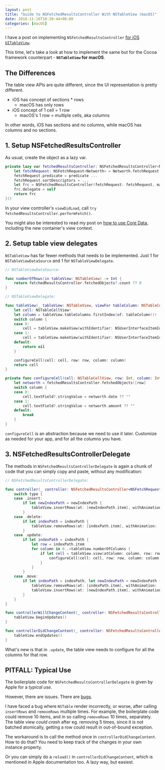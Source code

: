 ```yaml
---
layout: post
title: "Guide to NSFetchedResultsController With NSTableView (macOS)"
date: 2018-11-16T10:20:44+08:00
categories: [macOS]
---
```


I have a post on implementing `NSFetchedResultsController` [for iOS `UITableView`](/2015/10/27/implementing-nsfetchedresultscontroller-in-swift/).

This time, let's take a look at how to implement the same but for the Cocoa framework counterpart - **`NSTableView` for macOS**.

## The Differences

The table view APIs are quite different, since the UI representation is pretty different.

- iOS has concept of sections * rows
  - macOS has only rows
- iOS concept of 1 cell = 1 row
  - macOS's 1 row = multiple cells, aka columns

In other words, iOS has sections and no columns, while macOS has columns and no sections.

## 1. Setup NSFetchedResultsController

As usual, create the object as a lazy var.

```swift
private lazy var fetchedResultsController: NSFetchedResultsController<Networth> = {
    let fetchRequest: NSFetchRequest<Networth> = Networth.fetchRequest()
    fetchRequest.predicate = predicate ...
    fetchRequest.sortDescriptors = ...
    let frc = NSFetchedResultsController(fetchRequest: fetchRequest, managedObjectContext: container.viewContext, sectionNameKeyPath: nil, cacheName: nil)
    frc.delegate = self
    return frc
}()
```

In your view controller's `viewDidLoad`, call `try fetchedResultsController.performFetch()`.

You might also be interested to read my post on [how to use Core Data](/2018/09/01/modern-guide-to-core-data-2018/), including the new container's view context.

## 2. Setup table view delegates

`NSTableView` has far fewer methods that needs to be implemented. Just 1 for `NSTableViewDataSource` and 1 for `NSTableViewDelegate`.

```swift
// NSTableViewDataSource:

func numberOfRows(in tableView: NSTableView) -> Int {
    return fetchedResultsController.fetchedObjects?.count ?? 0
}

// NSTableViewDelegate:

func tableView(_ tableView: NSTableView, viewFor tableColumn: NSTableColumn?, row: Int) -> NSView? {
    let cell: NSTableCellView!
    let column = tableView.tableColumns.firstIndex(of: tableColumn!)!
    switch column {
    case 0:
        cell = tableView.makeView(withIdentifier: NSUserInterfaceItemIdentifier(rawValue: "date"), owner: nil) as? NSTableCellView
    case 1:
        cell = tableView.makeView(withIdentifier: NSUserInterfaceItemIdentifier(rawValue: "amount"), owner: nil) as? NSTableCellView
    default:
        return nil
    }

    configureCell(cell: cell, row: row, column: column)
    return cell
}

private func configureCell(cell: NSTableCellView, row: Int, column: Int) {
    let networth = fetchedResultsController.fetchedObjects![row]
    switch column {
    case 0:
        cell.textField?.stringValue = networth.date ?? ""
    case 1:
        cell.textField?.stringValue = networth.amount ?? ""
    default:
        break
    }
}
```

`configureCell` is an abstraction because we need to use it later. Customize as needed for your app, and for all the columns you have.

## 3. NSFetchedResultsControllerDelegate

The methods in `NSFetchedResultsControllerDelegate` is again a chunk of code that you can simply copy and paste, without any modification:

```swift
// NSFetchedResultsControllerDelegate:

func controller(_ controller: NSFetchedResultsController<NSFetchRequestResult>, didChange anObject: Any, at indexPath: IndexPath?, for type: NSFetchedResultsChangeType, newIndexPath: IndexPath?){
    switch type {
    case .insert:
        if let newIndexPath = newIndexPath {
            tableView.insertRows(at: [newIndexPath.item], withAnimation: .effectFade)
        }
    case .delete:
        if let indexPath = indexPath {
            tableView.removeRows(at: [indexPath.item], withAnimation: .effectFade)
        }
    case .update:
        if let indexPath = indexPath {
            let row = indexPath.item
            for column in 0..<tableView.numberOfColumns {
                if let cell = tableView.view(atColumn: column, row: row, makeIfNecessary: true) as? NSTableCellView {
                    configureCell(cell: cell, row: row, column: column)
                }
            }
        }
    case .move:
        if let indexPath = indexPath, let newIndexPath = newIndexPath {
            tableView.removeRows(at: [indexPath.item], withAnimation: .effectFade)
            tableView.insertRows(at: [newIndexPath.item], withAnimation: .effectFade)
        }
    }
}

func controllerWillChangeContent(_ controller: NSFetchedResultsController<NSFetchRequestResult>) {
    tableView.beginUpdates()
}

func controllerDidChangeContent(_ controller: NSFetchedResultsController<NSFetchRequestResult>) {
    tableView.endUpdates()
}
```

What's new is that in `.update`, the table view needs to configure for all the columns for that row.

## PITFALL: Typical Use

The boilerplate code for `NSFetchedResultsControllerDelegate` is given by Apple for a _typical use_.

However, there are issues. There are [bugs](https://oleb.net/blog/2013/02/nsfetchedresultscontroller-documentation-bug/).

I have faced a bug where `NSTable` render incorrectly, or worse, after calling `insertRows` and `removeRows` multiple times. For example, the boilerplate code could remove 10 items, and in so calling `removeRows` 10 times, separately. The table view _could crash_ after eg. removing 5 times, since it is not batched atomically, getting a row could result in out-of-bound exception.

The workaround is to call the method once in `controllerDidChangeContent`. How to do that? You need to keep track of the changes in your own instance property.

Or you can simply do a `reload()` in `controllerDidChangeContent`, which is mentioned in Apple documentation too. A lazy way, but easiest.
